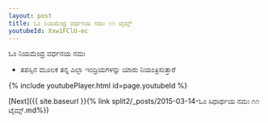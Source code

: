```yaml
---
layout: post
title: ಓಂ ನಿಯಮೆಂದ್ರ ವರ್ಧನಯ ನಮಃ ೧೧ ಟೈಮ್ಸ್
youtubeId: Xxw1FClU-ec
---
```

 
 
 ಓಂ ನಿಯಮೆಂದ್ರ ವರ್ಧನಯ ನಮಃ  
 
 -  ತಪಸ್ಸಿನ ಮೂಲಕ ತನ್ನ ಎಲ್ಲಾ ಇಂದ್ರಿಯಗಳನ್ನು ಯಾರು ನಿಯಂತ್ರಿಸುತ್ತಾರೆ 
 
  
 
  
 
 
 
 
 
 


{% include youtubePlayer.html id=page.youtubeId %}
 
[Next]({{ site.baseurl }}{% link  split2/_posts/2015-03-14-ಓಂ ಸಿಧಾರ್ಥಯ ನಮಃ ೧೧ ಟೈಮ್ಸ್.md%})
 
